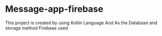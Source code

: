 # Message-app-firebase
This project is created by using Kotlin Language And
As the Database and storage method Firebase used
